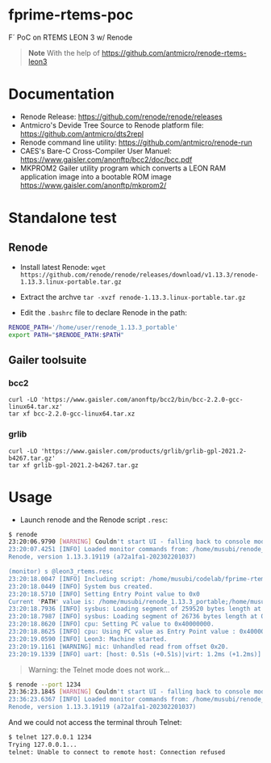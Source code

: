 # fprime-rtems-poc
F´ PoC on RTEMS LEON 3 w/ Renode


> **Note** With the help of https://github.com/antmicro/renode-rtems-leon3

# Documentation

- Renode Release: https://github.com/renode/renode/releases
- Antmicro's Devide Tree Source to Renode platform file: https://github.com/antmicro/dts2repl
- Renode command line utility: https://github.com/antmicro/renode-run
- CAES's Bare-C Cross-Compiler User Manuel: https://www.gaisler.com/anonftp/bcc2/doc/bcc.pdf
- MKPROM2 Gailer utility program which converts a LEON RAM application image into a bootable ROM image https://www.gaisler.com/anonftp/mkprom2/

# Standalone test

## Renode

- Install latest Renode: `wget https://github.com/renode/renode/releases/download/v1.13.3/renode-1.13.3.linux-portable.tar.gz`

- Extract the archve `tar -xvzf renode-1.13.3.linux-portable.tar.gz`
- Edit the `.bashrc` file to declare Renode in the path:

```sh
RENODE_PATH='/home/user/renode_1.13.3_portable'
export PATH="$RENODE_PATH:$PATH"
```

## Gailer toolsuite
### bcc2

```
curl -LO 'https://www.gaisler.com/anonftp/bcc2/bin/bcc-2.2.0-gcc-linux64.tar.xz'
tar xf bcc-2.2.0-gcc-linux64.tar.xz
```

### grlib

```
curl -LO 'https://www.gaisler.com/products/grlib/grlib-gpl-2021.2-b4267.tar.gz'
tar xf grlib-gpl-2021.2-b4267.tar.gz
```

# Usage
- Launch renode and the Renode script `.resc`:

```sh
$ renode
23:20:06.9790 [WARNING] Couldn't start UI - falling back to console mode
23:20:07.4251 [INFO] Loaded monitor commands from: /home/musubi/renode_1.13.3_portable/scripts/monitor.py
Renode, version 1.13.3.19119 (a72a1fa1-202302201037)

(monitor) s @leon3_rtems.resc
23:20:18.0047 [INFO] Including script: /home/musubi/codelab/fprime-rtems-poc/swil/leon3_rtems.resc
23:20:18.0449 [INFO] System bus created.
23:20:18.5710 [INFO] Setting Entry Point value to 0x0
Current 'PATH' value is: /home/musubi/renode_1.13.3_portable;/home/musubi/codelab/fprime-rtems-poc/swil;/home/musubi/codelab/fprime-rtems-poc/swil
23:20:18.7936 [INFO] sysbus: Loading segment of 259520 bytes length at 0x40000000.
23:20:18.7987 [INFO] sysbus: Loading segment of 26736 bytes length at 0x4003F5C0.
23:20:18.8620 [INFO] cpu: Setting PC value to 0x40000000.
23:20:18.8625 [INFO] cpu: Using PC value as Entry Point value : 0x40000000
23:20:19.0590 [INFO] Leon3: Machine started.
23:20:19.1161 [WARNING] mic: Unhandled read from offset 0x20.
23:20:19.1339 [INFO] uart: [host: 0.51s (+0.51s)|virt: 1.2ms (+1.2ms)] Hello World
```

> Warning: the Telnet mode does not work...

```sh
$ renode --port 1234
23:36:23.1845 [WARNING] Couldn't start UI - falling back to console mode
23:36:23.6367 [INFO] Loaded monitor commands from: /home/musubi/renode_1.13.3_portable/scripts/monitor.py
Renode, version 1.13.3.19119 (a72a1fa1-202302201037)
```

And we could not access the terminal throuh Telnet:
```sh
$ telnet 127.0.0.1 1234
Trying 127.0.0.1...
telnet: Unable to connect to remote host: Connection refused
```